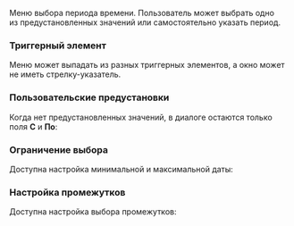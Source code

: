 Меню выбора периода времени. Пользователь может выбрать одно из предустановленных значений или самостоятельно указать период.

<!-- example(time-range-overview) -->

### Триггерный элемент

Меню может выпадать из разных триггерных элементов, а окно может не иметь стрелку-указатель.

<!-- example(time-range-custom-trigger) -->

### Пользовательские предустановки

Когда нет предустановленных значений, в диалоге остаются только поля **С** и **По**:

<!-- example(time-range-empty-type-list) -->

### Ограничение выбора

Доступна настройка минимальной и максимальной даты:

<!-- example(time-range-min-max) -->

### Настройка промежутков

Доступна настройка выбора промежутков:

<!-- example(time-range-custom-range-types) -->
